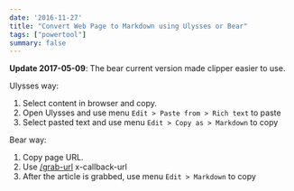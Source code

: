 ```yaml
---
date: '2016-11-27'
title: "Convert Web Page to Markdown using Ulysses or Bear"
tags: ["powertool"]
summary: false
---
```


**Update 2017-05-09**: The bear current version made clipper easier to use.

Ulysses way:

1. Select content in browser and copy.
2. Open Ulysses and use menu `Edit > Paste from > Rich text` to paste
3. Select pasted text and use menu `Edit > Copy as > Markdown` to copy

Bear way:

1. Copy page URL.
2. Use [/grab-url](http://www.bear-writer.com/x-callback-url/) x-callback-url
3. After the article is grabbed, use menu `Edit > Markdown` to copy
